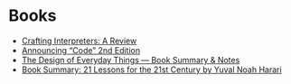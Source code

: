 # Books

- [Crafting Interpreters: A Review](https://chidiwilliams.com/post/crafting-interpreters-a-review/)
- [Announcing “Code” 2nd Edition](http://www.charlespetzold.com/blog/2022/06/Announcing-Code-2nd-Edition.html)
- [The Design of Everyday Things — Book Summary & Notes](https://elvischidera.com/2022-06-24-design-everyday-things/)
- [Book Summary: 21 Lessons for the 21st Century by Yuval Noah Harari](https://medium.com/steveglaveski/book-summary-21-lessons-for-the-21st-century-by-yuval-noah-harari-73722006805a)
